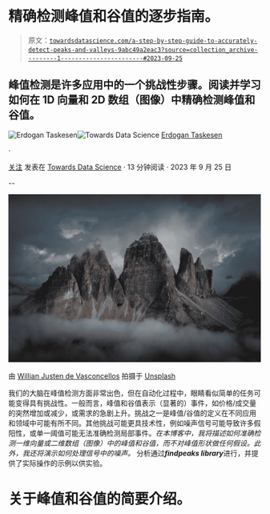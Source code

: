 # 精确检测峰值和谷值的逐步指南。

> 原文：[`towardsdatascience.com/a-step-by-step-guide-to-accurately-detect-peaks-and-valleys-9abc49a2eac3?source=collection_archive---------1-----------------------#2023-09-25`](https://towardsdatascience.com/a-step-by-step-guide-to-accurately-detect-peaks-and-valleys-9abc49a2eac3?source=collection_archive---------1-----------------------#2023-09-25)

## 峰值检测是许多应用中的一个挑战性步骤。阅读并学习如何在 1D 向量和 2D 数组（图像）中精确检测峰值和谷值。

[](https://erdogant.medium.com/?source=post_page-----9abc49a2eac3--------------------------------)![Erdogan Taskesen](https://erdogant.medium.com/?source=post_page-----9abc49a2eac3--------------------------------)[](https://towardsdatascience.com/?source=post_page-----9abc49a2eac3--------------------------------)![Towards Data Science](https://towardsdatascience.com/?source=post_page-----9abc49a2eac3--------------------------------) [Erdogan Taskesen](https://erdogant.medium.com/?source=post_page-----9abc49a2eac3--------------------------------)

·

[关注](https://medium.com/m/signin?actionUrl=https%3A%2F%2Fmedium.com%2F_%2Fsubscribe%2Fuser%2F4e636e2ef813&operation=register&redirect=https%3A%2F%2Ftowardsdatascience.com%2Fa-step-by-step-guide-to-accurately-detect-peaks-and-valleys-9abc49a2eac3&user=Erdogan+Taskesen&userId=4e636e2ef813&source=post_page-4e636e2ef813----9abc49a2eac3---------------------post_header-----------) 发表在 [Towards Data Science](https://towardsdatascience.com/?source=post_page-----9abc49a2eac3--------------------------------) · 13 分钟阅读 · 2023 年 9 月 25 日[](https://medium.com/m/signin?actionUrl=https%3A%2F%2Fmedium.com%2F_%2Fvote%2Ftowards-data-science%2F9abc49a2eac3&operation=register&redirect=https%3A%2F%2Ftowardsdatascience.com%2Fa-step-by-step-guide-to-accurately-detect-peaks-and-valleys-9abc49a2eac3&user=Erdogan+Taskesen&userId=4e636e2ef813&source=-----9abc49a2eac3---------------------clap_footer-----------)

--

[](https://medium.com/m/signin?actionUrl=https%3A%2F%2Fmedium.com%2F_%2Fbookmark%2Fp%2F9abc49a2eac3&operation=register&redirect=https%3A%2F%2Ftowardsdatascience.com%2Fa-step-by-step-guide-to-accurately-detect-peaks-and-valleys-9abc49a2eac3&source=-----9abc49a2eac3---------------------bookmark_footer-----------)![](img/d5dafe822d8d4c83b379bcd509324bea.png)

由 [Willian Justen de Vasconcellos](https://unsplash.com/@willianjusten?utm_source=unsplash&utm_medium=referral&utm_content=creditCopyText) 拍摄于 [Unsplash](https://unsplash.com/photos/GZLY-0kPG3M?utm_source=unsplash&utm_medium=referral&utm_content=creditCopyText)

我们的大脑在峰值检测方面非常出色，但在自动化过程中，眼睛看似简单的任务可能变得具有挑战性。一般而言，峰值和谷值表示（显著的）事件，如价格/成交量的突然增加或减少，或需求的急剧上升。挑战之一是峰值/谷值的定义在不同应用和领域中可能有所不同。其他挑战可能更具技术性，例如噪声信号可能导致许多假阳性，或单一阈值可能无法准确检测局部事件。*在本博客中，我将描述如何准确检测一维向量或二维数组（图像）中的峰值和谷值，而不对峰值形状做任何假设。此外，我还将演示如何处理信号中的噪声。* 分析通过***findpeaks library***进行，并提供了实际操作的示例以供实验。

# 关于峰值和谷值的简要介绍。
